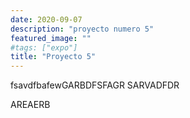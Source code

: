 ```yaml
---
date: 2020-09-07
description: "proyecto numero 5"
featured_image: ""
#tags: ["expo"]
title: "Proyecto 5"
---
```

fsavdfbafewGARBDFSFAGR
SARVADFDR

AREAERB

